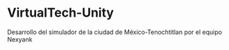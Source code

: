 # VirtualTech-Unity
Desarrollo del simulador de la ciudad de México-Tenochtitlan por el equipo Nexyank
